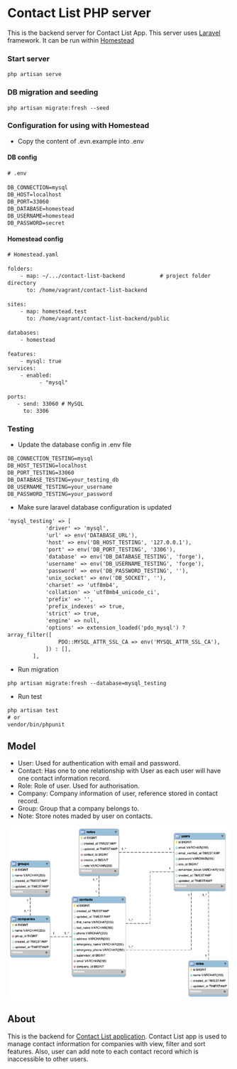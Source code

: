 # Contact List PHP server

This is the backend server for Contact List App. This server uses [Laravel](https://laravel.com) framework. It can be run within [Homestead](https://laravel.com/docs/10.x/homestead)

### Start server

```
php artisan serve
```

### DB migration and seeding

```
php artisan migrate:fresh --seed
```

### Configuration for using with Homestead

-   Copy the content of .evn.example into .env

#### DB config

```
# .env

DB_CONNECTION=mysql
DB_HOST=localhost
DB_PORT=33060
DB_DATABASE=homestead
DB_USERNAME=homestead
DB_PASSWORD=secret
```

#### Homestead config

```
# Homestead.yaml

folders:
    - map: ~/.../contact-list-backend           # project folder directory
      to: /home/vagrant/contact-list-backend

sites:
    - map: homestead.test
      to: /home/vagrant/contact-list-backend/public

databases:
    - homestead

features:
    - mysql: true
services:
    - enabled:
          - "mysql"

ports:
   - send: 33060 # MySQL
     to: 3306
```

### Testing

-   Update the database config in .env file

```
DB_CONNECTION_TESTING=mysql
DB_HOST_TESTING=localhost
DB_PORT_TESTING=33060
DB_DATABASE_TESTING=your_testing_db
DB_USERNAME_TESTING=your_username
DB_PASSWORD_TESTING=your_password
```

-   Make sure laravel database configuration is updated

```
'mysql_testing' => [
            'driver' => 'mysql',
            'url' => env('DATABASE_URL'),
            'host' => env('DB_HOST_TESTING', '127.0.0.1'),
            'port' => env('DB_PORT_TESTING', '3306'),
            'database' => env('DB_DATABASE_TESTING', 'forge'),
            'username' => env('DB_USERNAME_TESTING', 'forge'),
            'password' => env('DB_PASSWORD_TESTING', ''),
            'unix_socket' => env('DB_SOCKET', ''),
            'charset' => 'utf8mb4',
            'collation' => 'utf8mb4_unicode_ci',
            'prefix' => '',
            'prefix_indexes' => true,
            'strict' => true,
            'engine' => null,
            'options' => extension_loaded('pdo_mysql') ? array_filter([
                PDO::MYSQL_ATTR_SSL_CA => env('MYSQL_ATTR_SSL_CA'),
            ]) : [],
        ],
```

* Run migration
```
php artisan migrate:fresh --database=mysql_testing
```

* Run test
```
php artisan test
# or
vendor/bin/phpunit
```

## Model

-   User: Used for authentication with email and password.
-   Contact: Has one to one relationship with User as each user will have one contact information record.
-   Role: Role of user. Used for authorisation.
-   Company: Company information of user, reference stored in contact record.
-   Group: Group that a company belongs to.
-   Note: Store notes maded by user on contacts.

![](db/uml.png)

## About

This is the backend for [Contact List application]().
Contact List app is used to manage contact information for companies with view, filter and sort features. Also, user can add note to each contact record which is inaccessible to other users.
